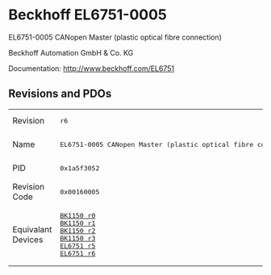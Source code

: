 # Beckhoff EL6751-0005

EL6751-0005 CANopen Master (plastic optical fibre connection)

Beckhoff Automation GmbH & Co. KG

Documentation: <a href="http://www.beckhoff.com/EL6751">http://www.beckhoff.com/EL6751</a>

## Revisions and PDOs
<table>
<tr >
<td class="first">Revision</td>
<td ><pre>r6</pre></td>
</tr>
<tr >
<td class="first">Name</td>
<td ><pre>EL6751-0005 CANopen Master (plastic optical fibre connection)</pre></td>
</tr>
<tr >
<td class="first">PID</td>
<td ><pre>0x1a5f3052</pre></td>
</tr>
<tr >
<td class="first">Revision Code</td>
<td ><pre>0x00160005</pre></td>
</tr>
<tr >
<td class="first">Equivalant Devices</td>
<td ><pre><a href="BK1150">BK1150 r0</a><br/><a href="BK1150">BK1150 r1</a><br/><a href="BK1150">BK1150 r2</a><br/><a href="BK1150">BK1150 r3</a><br/><a href="EL6751">EL6751 r5</a><br/><a href="EL6751">EL6751 r6</a></pre></td>
</tr>
</table>
